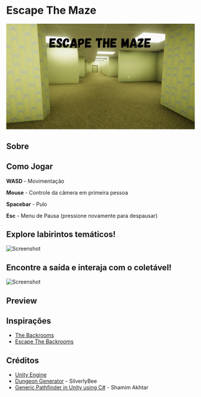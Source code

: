 Escape The Maze
===

![Screenshot](./READMEfiles/gameCover.jpg)

Sobre
---


Como Jogar
---
**WASD** - Movimentação

**Mouse** - Controle da câmera em primeira pessoa

**Spacebar** - Pulo

**Esc** - Menu de Pausa (pressione novamente para despausar)

## Explore labirintos temáticos!

![Screenshot](./READMEfiles/backroomsInspiredLevelExploration.gif)

## Encontre a saída e interaja com o coletável!

![Screenshot](./READMEfiles/spaceStationExitSliderPuzzle.gif)

Preview
---


Inspirações
---
* [The Backrooms](https://backrooms.fandom.com/wiki/Backrooms_Wiki)
* [Escape The Backrooms](https://store.steampowered.com/app/1943950/Escape_the_Backrooms/)

Créditos
---
* [Unity Engine](https://unity.com/en)
* [Dungeon Generator](github.com/silverlybee/dungeon-generator) - SilverlyBee
* [Generic Pathfinder in Unity using C#](github.com/shamim-akhtar/tutorial-pathfinding/tree/part-2-8-puzzle) - Shamim Akhtar